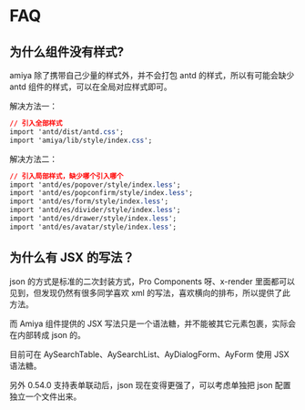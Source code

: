 # FAQ

## 为什么组件没有样式?

amiya 除了携带自己少量的样式外，并不会打包 antd 的样式，所以有可能会缺少 antd 组件的样式，可以在全局对应样式即可。

解决方法一：

```css
// 引入全部样式
import 'antd/dist/antd.css';
import 'amiya/lib/style/index.css';
```

解决方法二：

```css
// 引入局部样式，缺少哪个引入哪个
import 'antd/es/popover/style/index.less';
import 'antd/es/popconfirm/style/index.less';
import 'antd/es/form/style/index.less';
import 'antd/es/divider/style/index.less';
import 'antd/es/drawer/style/index.less';
import 'antd/es/avatar/style/index.less';
```

## 为什么有 JSX 的写法？

json 的方式是标准的二次封装方式，Pro Components 呀、x-render 里面都可以见到，但发现仍然有很多同学喜欢 xml 的写法，喜欢横向的排布，所以提供了此方法。

而 Amiya 组件提供的 JSX 写法只是一个语法糖，并不能被其它元素包裹，实际会在内部转成 json 的。

目前可在 AySearchTable、AySearchList、AyDialogForm、AyForm 使用 JSX 语法糖。

另外 0.54.0 支持表单联动后，json 现在变得更强了，可以考虑单独把 json 配置独立一个文件出来。
